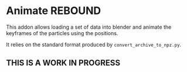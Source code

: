 # Animate REBOUND

This addon allows loading a set of data into blender and animate the keyframes of the particles using the positions.

It relies on the standard format produced by `convert_archive_to_npz.py`.

## THIS IS A WORK IN PROGRESS